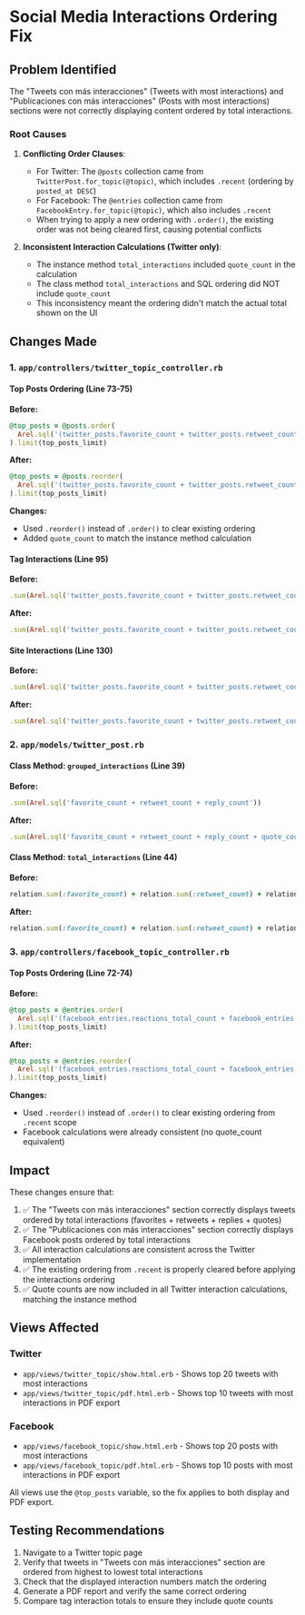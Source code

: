 # Social Media Interactions Ordering Fix

## Problem Identified

The "Tweets con más interacciones" (Tweets with most interactions) and "Publicaciones con más interacciones" (Posts with most interactions) sections were not correctly displaying content ordered by total interactions.

### Root Causes

1. **Conflicting Order Clauses**: 
   - For Twitter: The `@posts` collection came from `TwitterPost.for_topic(@topic)`, which includes `.recent` (ordering by `posted_at DESC`)
   - For Facebook: The `@entries` collection came from `FacebookEntry.for_topic(@topic)`, which also includes `.recent`
   - When trying to apply a new ordering with `.order()`, the existing order was not being cleared first, causing potential conflicts

2. **Inconsistent Interaction Calculations (Twitter only)**: 
   - The instance method `total_interactions` included `quote_count` in the calculation
   - The class method `total_interactions` and SQL ordering did NOT include `quote_count`
   - This inconsistency meant the ordering didn't match the actual total shown on the UI

## Changes Made

### 1. `app/controllers/twitter_topic_controller.rb`

#### Top Posts Ordering (Line 73-75)
**Before:**
```ruby
@top_posts = @posts.order(
  Arel.sql('(twitter_posts.favorite_count + twitter_posts.retweet_count + twitter_posts.reply_count) DESC')
).limit(top_posts_limit)
```

**After:**
```ruby
@top_posts = @posts.reorder(
  Arel.sql('(twitter_posts.favorite_count + twitter_posts.retweet_count + twitter_posts.reply_count + twitter_posts.quote_count) DESC')
).limit(top_posts_limit)
```

**Changes:**
- Used `.reorder()` instead of `.order()` to clear existing ordering
- Added `quote_count` to match the instance method calculation

#### Tag Interactions (Line 95)
**Before:**
```ruby
.sum(Arel.sql('twitter_posts.favorite_count + twitter_posts.retweet_count + twitter_posts.reply_count'))
```

**After:**
```ruby
.sum(Arel.sql('twitter_posts.favorite_count + twitter_posts.retweet_count + twitter_posts.reply_count + twitter_posts.quote_count'))
```

#### Site Interactions (Line 130)
**Before:**
```ruby
.sum(Arel.sql('twitter_posts.favorite_count + twitter_posts.retweet_count + twitter_posts.reply_count'))
```

**After:**
```ruby
.sum(Arel.sql('twitter_posts.favorite_count + twitter_posts.retweet_count + twitter_posts.reply_count + twitter_posts.quote_count'))
```

### 2. `app/models/twitter_post.rb`

#### Class Method: `grouped_interactions` (Line 39)
**Before:**
```ruby
.sum(Arel.sql('favorite_count + retweet_count + reply_count'))
```

**After:**
```ruby
.sum(Arel.sql('favorite_count + retweet_count + reply_count + quote_count'))
```

#### Class Method: `total_interactions` (Line 44)
**Before:**
```ruby
relation.sum(:favorite_count) + relation.sum(:retweet_count) + relation.sum(:reply_count)
```

**After:**
```ruby
relation.sum(:favorite_count) + relation.sum(:retweet_count) + relation.sum(:reply_count) + relation.sum(:quote_count)
```

### 3. `app/controllers/facebook_topic_controller.rb`

#### Top Posts Ordering (Line 72-74)
**Before:**
```ruby
@top_posts = @entries.order(
  Arel.sql('(facebook_entries.reactions_total_count + facebook_entries.comments_count + facebook_entries.share_count) DESC')
).limit(top_posts_limit)
```

**After:**
```ruby
@top_posts = @entries.reorder(
  Arel.sql('(facebook_entries.reactions_total_count + facebook_entries.comments_count + facebook_entries.share_count) DESC')
).limit(top_posts_limit)
```

**Changes:**
- Used `.reorder()` instead of `.order()` to clear existing ordering from `.recent` scope
- Facebook calculations were already consistent (no quote_count equivalent)

## Impact

These changes ensure that:

1. ✅ The "Tweets con más interacciones" section correctly displays tweets ordered by total interactions (favorites + retweets + replies + quotes)
2. ✅ The "Publicaciones con más interacciones" section correctly displays Facebook posts ordered by total interactions
3. ✅ All interaction calculations are consistent across the Twitter implementation
4. ✅ The existing ordering from `.recent` is properly cleared before applying the interactions ordering
5. ✅ Quote counts are now included in all Twitter interaction calculations, matching the instance method

## Views Affected

### Twitter
- `app/views/twitter_topic/show.html.erb` - Shows top 20 tweets with most interactions
- `app/views/twitter_topic/pdf.html.erb` - Shows top 10 tweets with most interactions in PDF export

### Facebook
- `app/views/facebook_topic/show.html.erb` - Shows top 20 posts with most interactions
- `app/views/facebook_topic/pdf.html.erb` - Shows top 10 posts with most interactions in PDF export

All views use the `@top_posts` variable, so the fix applies to both display and PDF export.

## Testing Recommendations

1. Navigate to a Twitter topic page
2. Verify that tweets in "Tweets con más interacciones" section are ordered from highest to lowest total interactions
3. Check that the displayed interaction numbers match the ordering
4. Generate a PDF report and verify the same correct ordering
5. Compare tag interaction totals to ensure they include quote counts

